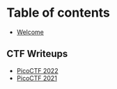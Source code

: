 # Table of contents

* [Welcome](README.md)

## CTF Writeups

* [PicoCTF 2022](ctf-writeups/picoctf-2022.md)
* [PicoCTF 2021](ctf-writeups/picoctf2021.md)
